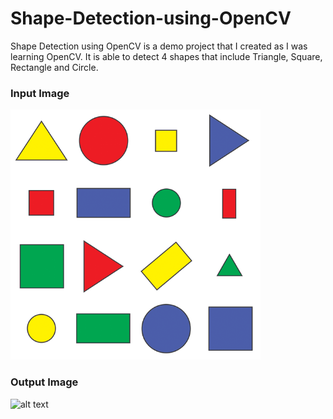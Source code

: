 # Shape-Detection-using-OpenCV
Shape Detection using OpenCV is a demo project that I created as I was learning OpenCV. It is able to detect 4 shapes that include Triangle, Square, Rectangle and Circle.

### Input Image

<img src="https://github.com/OmRajpurkar/Shape-Detection-using-OpenCV/blob/master/Resources/shapes.png" alt="alt text" width="400" height="400">

### Output Image

<img src="https://github.com/OmRajpurkar/Shape-Detection-using-OpenCV/blob/master/Resources/shapesOutput.png" alt="alt text" width="400" height="400">
